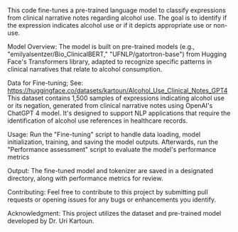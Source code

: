 This code fine-tunes a pre-trained language model to classify expressions from clinical narrative notes regarding alcohol use. The goal is to identify if the expression indicates alcohol use or if it depicts appropriate use or non-use.

Model Overview: The model is built on pre-trained models (e.g., "emilyalsentzer/Bio_ClinicalBERT," "UFNLP/gatortron-base") from Hugging Face's Transformers library, adapted to recognize specific patterns in clinical narratives that relate to alcohol consumption.

Data for Fine-tuning; See: https://huggingface.co/datasets/kartoun/Alcohol_Use_Clinical_Notes_GPT4
This dataset contains 1,500 samples of expressions indicating alcohol use or its negation, generated from clinical narrative notes using OpenAI's ChatGPT 4 model. It's designed to support NLP applications that require the identification of alcohol use references in healthcare records.

Usage: Run the "Fine-tuning" script to handle data loading, model initialization, training, and saving the model outputs. Afterwards, run the "Performance assessment" script to evaluate the model's performance metrics

Output: The fine-tuned model and tokenizer are saved in a designated directory, along with performance metrics for review.

Contributing: Feel free to contribute to this project by submitting pull requests or opening issues for any bugs or enhancements you identify.

Acknowledgment: This project utilizes the dataset and pre-trained model developed by Dr. Uri Kartoun.
